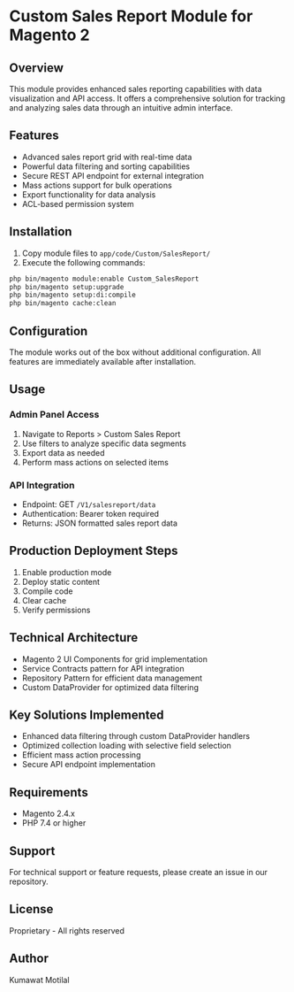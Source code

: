 # Custom Sales Report Module for Magento 2

## Overview
This module provides enhanced sales reporting capabilities with data visualization and API access. It offers a comprehensive solution for tracking and analyzing sales data through an intuitive admin interface.

## Features
- Advanced sales report grid with real-time data
- Powerful data filtering and sorting capabilities
- Secure REST API endpoint for external integration
- Mass actions support for bulk operations
- Export functionality for data analysis
- ACL-based permission system

## Installation
1. Copy module files to `app/code/Custom/SalesReport/`
2. Execute the following commands:
```bash
php bin/magento module:enable Custom_SalesReport
php bin/magento setup:upgrade
php bin/magento setup:di:compile
php bin/magento cache:clean
```

## Configuration
The module works out of the box without additional configuration. All features are immediately available after installation.

## Usage

### Admin Panel Access
1. Navigate to Reports > Custom Sales Report
2. Use filters to analyze specific data segments
3. Export data as needed
4. Perform mass actions on selected items

### API Integration
- Endpoint: GET `/V1/salesreport/data`
- Authentication: Bearer token required
- Returns: JSON formatted sales report data

## Production Deployment Steps
1. Enable production mode
2. Deploy static content
3. Compile code
4. Clear cache
5. Verify permissions

## Technical Architecture
- Magento 2 UI Components for grid implementation
- Service Contracts pattern for API integration
- Repository Pattern for efficient data management
- Custom DataProvider for optimized data filtering

## Key Solutions Implemented
- Enhanced data filtering through custom DataProvider handlers
- Optimized collection loading with selective field selection
- Efficient mass action processing
- Secure API endpoint implementation

## Requirements
- Magento 2.4.x
- PHP 7.4 or higher

## Support
For technical support or feature requests, please create an issue in our repository.

## License
Proprietary - All rights reserved

## Author
Kumawat Motilal
